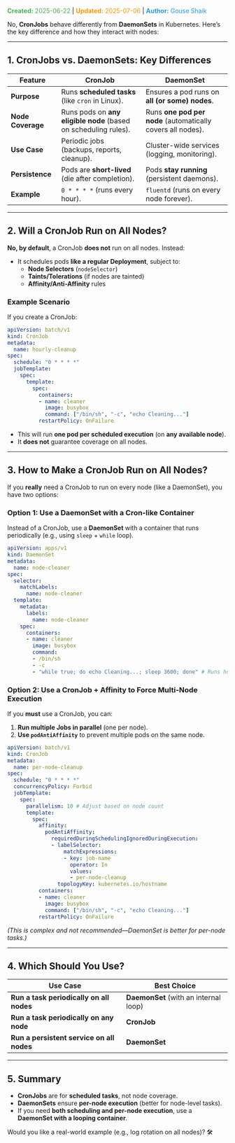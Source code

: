 <span style="color:#4caf50;"><b>Created:</b> 2025-06-22</span> | <span style="color:#ff9800;"><b>Updated:</b> 2025-07-06</span> | <span style="color:#2196f3;"><b>Author:</b> Gouse Shaik</span>

No, **CronJobs** behave differently from **DaemonSets** in Kubernetes. Here’s the key difference and how they interact with nodes:

---

## **1. CronJobs vs. DaemonSets: Key Differences**
| Feature | **CronJob** | **DaemonSet** |
|---------|------------|--------------|
| **Purpose** | Runs **scheduled tasks** (like `cron` in Linux). | Ensures a pod runs on **all (or some) nodes**. |
| **Node Coverage** | Runs pods on **any eligible node** (based on scheduling rules). | Runs **one pod per node** (automatically covers all nodes). |
| **Use Case** | Periodic jobs (backups, reports, cleanup). | Cluster-wide services (logging, monitoring). |
| **Persistence** | Pods are **short-lived** (die after completion). | Pods **stay running** (persistent daemons). |
| **Example** | `0 * * * *` (runs every hour). | `fluentd` (runs on every node forever). |

---

## **2. Will a CronJob Run on All Nodes?**
**No, by default**, a CronJob **does not** run on all nodes. Instead:
- It schedules pods **like a regular Deployment**, subject to:
  - **Node Selectors** (`nodeSelector`)
  - **Taints/Tolerations** (if nodes are tainted)
  - **Affinity/Anti-Affinity** rules

### **Example Scenario**
If you create a CronJob:
```yaml
apiVersion: batch/v1
kind: CronJob
metadata:
  name: hourly-cleanup
spec:
  schedule: "0 * * * *"
  jobTemplate:
    spec:
      template:
        spec:
          containers:
          - name: cleaner
            image: busybox
            command: ["/bin/sh", "-c", "echo Cleaning..."]
          restartPolicy: OnFailure
```
- This will run **one pod per scheduled execution** (on **any available node**).
- It **does not** guarantee coverage on all nodes.

---

## **3. How to Make a CronJob Run on All Nodes?**
If you **really** need a CronJob to run on every node (like a DaemonSet), you have two options:

### **Option 1: Use a DaemonSet with a Cron-like Container**
Instead of a CronJob, use a **DaemonSet** with a container that runs periodically (e.g., using `sleep` + `while` loop).

```yaml
apiVersion: apps/v1
kind: DaemonSet
metadata:
  name: node-cleaner
spec:
  selector:
    matchLabels:
      name: node-cleaner
  template:
    metadata:
      labels:
        name: node-cleaner
    spec:
      containers:
      - name: cleaner
        image: busybox
        command:
        - /bin/sh
        - -c
        - "while true; do echo Cleaning...; sleep 3600; done" # Runs hourly
```

### **Option 2: Use a CronJob + Affinity to Force Multi-Node Execution**
If you **must** use a CronJob, you can:
1. **Run multiple Jobs in parallel** (one per node).
2. **Use `podAntiAffinity`** to prevent multiple pods on the same node.

```yaml
apiVersion: batch/v1
kind: CronJob
metadata:
  name: per-node-cleanup
spec:
  schedule: "0 * * * *"
  concurrencyPolicy: Forbid
  jobTemplate:
    spec:
      parallelism: 10 # Adjust based on node count
      template:
        spec:
          affinity:
            podAntiAffinity:
              requiredDuringSchedulingIgnoredDuringExecution:
              - labelSelector:
                  matchExpressions:
                  - key: job-name
                    operator: In
                    values:
                    - per-node-cleanup
                topologyKey: kubernetes.io/hostname
          containers:
          - name: cleaner
            image: busybox
            command: ["/bin/sh", "-c", "echo Cleaning..."]
          restartPolicy: OnFailure
```
*(This is complex and not recommended—DaemonSet is better for per-node tasks.)*

---

## **4. Which Should You Use?**
| Use Case | **Best Choice** |
|----------|---------------|
| **Run a task periodically on all nodes** | **DaemonSet** (with an internal loop) |
| **Run a task periodically on any node** | **CronJob** |
| **Run a persistent service on all nodes** | **DaemonSet** |

---

## **5. Summary**
- **CronJobs** are for **scheduled tasks**, not node coverage.
- **DaemonSets** ensure **per-node execution** (better for node-level tasks).
- If you need **both scheduling and per-node execution**, use a **DaemonSet with a looping container**.

Would you like a real-world example (e.g., log rotation on all nodes)? 🛠️